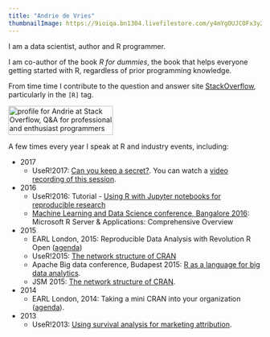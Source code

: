 ```yaml
---
title: "Andrie de Vries"
thumbnailImage: https://9ioiqa.bn1304.livefilestore.com/y4mYgOUJCOFx3y2QttyGAGfMRZQovpNyzZBZrgoa20QFXf4JQ6ZZbYVJmbIjf-TTduFL2cmyvK44b-jdn0JGivDagKWmUhw_QdSHYIkqQhNr9iNvmh8DXQIcyv6fryS6nd5zFp4Uhc1sSNp1AyuGUpK4RIZrP1DxIUf6k8u0vXhK3eaU5HLDMgJ1Rlx5nGI8LbommmkBcNJ_y7t0_jdqidBzQ?width=100&height=100&cropmode=none
---
```


I am a data scientist, author and R programmer.

I am co-author of the book *R for dummies*, the book that helps everyone getting started with R, regardless of prior programming knowledge.

From time time I contribute to the question and answer site [StackOverflow](https://stackoverflow.com/users/602276/andrie), particularly in the `[R]` tag.

<a href="https://stackoverflow.com/users/602276/andrie">
<img src="https://stackoverflow.com/users/flair/602276.png" width="208" height="58" alt="profile for Andrie at Stack Overflow, Q&amp;A for professional and enthusiast programmers" title="profile for Andrie at Stack Overflow, Q&amp;A for professional and enthusiast programmers">
</a>

A few times every year I speak at R and industry events, including:

* 2017
    - UseR!2017: [Can you keep a secret?](https://user2017.sched.com/event/d05811d3e0aac7067e09761cb71ad57a). You can watch a [video recording of this session](https://channel9.msdn.com/Events/useR-international-R-User-conferences/useR-International-R-User-2017-Conference/Can-you-keep-a-secret).
* 2016
    - UseR!2016: Tutorial - [Using R with Jupyter notebooks for reproducible research](http://schedule.user2016.org/event/7BbB/using-r-with-jupyter-notebooks-for-reproducible-research-part-1)
    - [Machine Learning and Data Science conference, Bangalore 2016](http://indiamlmeet.azurewebsites.net/#agenda): Microsoft R Server & Applications: Comprehensive Overview
* 2015
    - EARL London, 2015: Reproducible Data Analysis with Revolution R Open ([agenda](http://www.earl-conference.com/london/Agenda.html))
    - UseR!2015: [The network structure of CRAN](http://user2015.math.aau.dk/contributed_talks#30)
    - Apache Big data conference, Budapest 2015: [R as a language for big data analytics](https://microsoft-my.sharepoint.com/personal/adevries_microsoft_com/Documents/Conferences/2016-07%20UseR2016/Through%20the%20firewall;%20taking%20a%20mini%20CRAN%20into%20your%20organisation).
    - JSM 2015: [The network structure of CRAN](https://www.amstat.org/meetings/jsm/2015/onlineprogram/AbstractDetails.cfm?abstractid=314733).
* 2014
    - EARL London, 2014: Taking a mini CRAN into your organization ([agenda](https://microsoft-my.sharepoint.com/personal/adevries_microsoft_com/Documents/Conferences/2016-07%20UseR2016/Through%20the%20firewall;%20taking%20a%20mini%20CRAN%20into%20your%20organisation)).
* 2013
    - UseR!2013: [Using survival analysis for marketing attribution](http://www.edii.uclm.es/~useR-2013/abstracts/files/69_useR2013_Attribution_Andrie_de_Vries.pdf).
